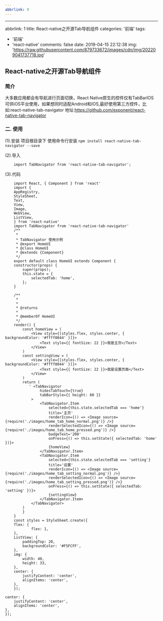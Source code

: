 ```yaml
---
abbrlink: 9
---
```

---
abbrlink: 1
title: React-native之开源Tab导航组件
categories: '前端'
tags:
  - '前端'
  - 'react-native'
comments: false
date: 2019-04-15 22:12:38
img: 'https://raw.githubusercontent.com/879733672/images/cdn/img/202209041737718.jpg'
## React-native之开源Tab导航组件	

### 简介
大多数应用都会有导航进行页面切换，React Native原生的控件仅有TabBarIOS可供iOS平台使用，如果想同时适配Android和IOS,最好使用第三方控件，比如:react-native-tab-navigator
地址:<a href="https://github.com/exponent/react-native-tab-navigator" target="_blank">https://github.com/exponent/react-native-tab-navigator</a>

### 二. 使用
(1).安装
	项目根目录下 使用命令行安装 
    ```
    npm install react-native-tab-navigator --save
    ```

(2).导入
```
	import TabNavigator from 'react-native-tab-navigator';
```

(3).代码
```
	import React, { Component } from 'react'
	import {
    AppRegistry,
    StyleSheet,
    Text,
    View,
    Image,
    WebView,
    ListView,
	} from 'react-native'
	import TabNavigator from 'react-native-tab-navigator'
	/**
	 * 
	 * TabNavigator 使用示例
	 * @export HomeUI
	 * @class HomeUI
	 * @extends {Component}
	 */
	export default class HomeUI extends Component {
    constructor(props) {
        super(props);
        this.state = {
            selectedTab: 'home',
        };
    }

    /**
     * 
     * 
     * @returns 
     * 
     * @memberOf HomeUI
     */
    render() {
        const homeView = (
            <View style={[styles.flex, styles.center, { backgroundColor: '#ffff0044' }]}>
                <Text style={{ fontSize: 22 }}>我是主页</Text>
            </View>
        )
        const settingView = (
            <View style={[styles.flex, styles.center, { backgroundColor: '#ffff0044' }]}>
                <Text style={{ fontSize: 22 }}>我是设置页面</Text>
            </View>
        )
        return (
           ' <TabNavigator
                hidesTabTouch={true}
                tabBarStyle={{ height: 60 }}
            >
                <TabNavigator.Item
                    selected={this.state.selectedTab === 'home'}
                    title='主页'
                    renderIcon={() => <Image source={require('./images/home_tab_home_normal.png')} />}
                    renderSelectedIcon={() => <Image source={require('./images/home_tab_home_pressed.png')} />}
                    badgeText='200'
                    onPress={() => this.setState({ selectedTab: 'home' })}>
                    {homeView}
                </TabNavigator.Item>
                <TabNavigator.Item
                    selected={this.state.selectedTab === 'setting'}
                    title='设置'
                    renderIcon={() => <Image source={require('./images/home_tab_setting_normal.png')} />}
                    renderSelectedIcon={() => <Image source={require('./images/home_tab_setting_pressed.png')} />}
                    onPress={() => this.setState({ selectedTab: 'setting' })}>
                    {settingView}
                </TabNavigator.Item>
            </TabNavigator>
        )
    	}
	}
	const styles = StyleSheet.create({
    flex: {
        	flex: 1,
   	},
    ListView: {
        paddingTop: 20,
        backgroundColor: '#F5FCFF',
    },
    img: {
        width: 40,
        height: 33,
    },
    center: {
        justifyContent: 'center',
        alignItems: 'center',
 	},
	});
```
    center: {
        justifyContent: 'center',
        alignItems: 'center',
 	},
	});
```